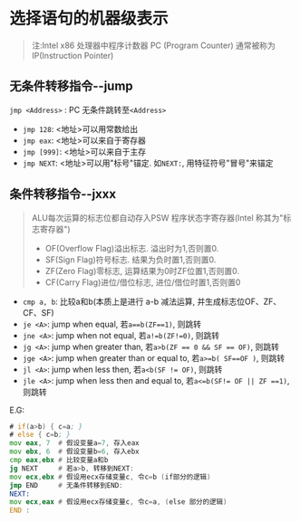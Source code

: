 # 选择语句的机器级表示

> 注:Intel x86 处理器中程序计数器 PC (Program Counter) 通常被称为 IP(Instruction Pointer)

## 无条件转移指令--jump

`jmp <Address>` : PC 无条件跳转至`<Address>`

- `jmp 128`: <地址>可以用常数给出
- `jmp eax`: <地址>可以来自于寄存器
- `jmp [999]`: <地址>可以来自于主存
- `jmp NEXT`: <地址>可以用"标号"锚定. 如`NEXT:`, 用特征符号"冒号"来锚定

## 条件转移指令--jxxx

> ALU每次运算的标志位都自动存入PSW 程序状态字寄存器(Intel 称其为"标志寄存器")
>
> - OF(Overflow Flag)溢出标志. 溢出时为1,否则置0.
> - SF(Sign Flag)符号标志. 结果为负时置1,否则置0.
> - ZF(Zero Flag)零标志, 运算结果为0时ZF位置1,否则置0.
> - CF(Carry Flag)进位/借位标志, 进位/借位时置1,否则置0

- `cmp a, b`: 比较a和b(本质上是进行 a-b 减法运算, 并生成标志位OF、ZF、CF、SF)
- `je <A>`: jump when equal, 若`a==b(ZF==1)`, 则跳转
- `jne <A>`: jump when not equal, 若`a!=b(ZF!=0)`, 则跳转
- `jg <A>`: jump when greater than, 若`a>b(ZF == 0 && SF == OF)`, 则跳转
- `jge <A>`: jump when greater than or equal to, 若`a>=b( SF==OF )`, 则跳转
- `jl <A>`: jump when less then, 若`a<b(SF != OF)`, 则跳转
- `jle <A>`: jump when less then and equal to, 若`a<=b(SF!= OF || ZF ==1)`, 则跳转

E.G:

```asm
# if(a>b) { c=a; }
# else { c=b; }
mov eax, 7  # 假设变量a=7, 存入eax
mov ebx, 6  # 假设变量b=6, 存入ebx
cmp eax,ebx # 比较变量a和b
jg NEXT     # 若a>b, 转移到NEXT:
mov ecx,ebx # 假设用ecx存储变量c, 令c=b (if部分的逻辑)
jmp END     # 无条件转移到END:
NEXT:
mov ecx,eax # 假设用ecx存储变量c, 令c=a, (else 部分的逻辑)
END :
```
